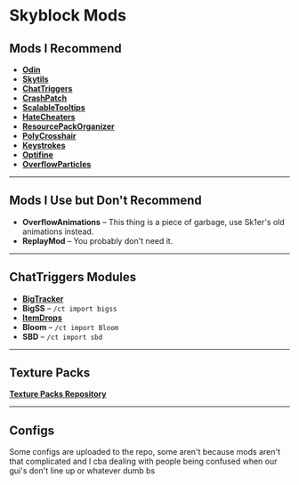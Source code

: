 # Skyblock Mods

## Mods I Recommend
- **[Odin](https://github.com/odtheking/Odin/releases)**  
- **[Skytils](https://github.com/Skytils/SkytilsMod/releases)**  
- **[ChatTriggers](https://chattriggers.com/)**  
- **[CrashPatch](https://github.com/Polyfrost/CrashPatch/releases)**  
- **[ScalableTooltips](https://github.com/SubAt0m1c/ScalableTooltips/releases)**  
- **[HateCheaters](https://github.com/SubAt0m1c/HateCheaters/releases)**  
- **[ResourcePackOrganizer](https://modrinth.com/mod/resource-pack-organizer/versions)**  
- **[PolyCrosshair](https://modrinth.com/mod/crosshair/versions)**  
- **[Keystrokes](https://sk1er.club/mods/keystrokesmod)**  
- **[Optifine](https://optifine.net/downloads)**  
- **[OverflowParticles](https://modrinth.com/mod/overflowparticles/versions)**  

---

## Mods I Use but Don't Recommend
- **OverflowAnimations** – This thing is a piece of garbage, use Sk1er's old animations instead.
- **ReplayMod** – You probably don't need it.

---

## ChatTriggers Modules
- **[BigTracker](https://github.com/eatpIastic/bigtracker)**  
- **BigSS** – `/ct import bigss`  
- **[ItemDrops](https://github.com/eatpIastic/itemdrops)**  
- **Bloom** – `/ct import Bloom`  
- **SBD** – `/ct import sbd`  

---

## Texture Packs
 **[Texture Packs Repository](https://github.com/eatpIastic/texturepacks)**

---

## Configs
 Some configs are uploaded to the repo, some aren't because mods aren't that complicated and I cba dealing with people being confused when our gui's don't line up or whatever dumb bs
